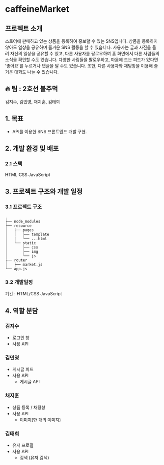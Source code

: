 # caffeineMarket

## **프로젝트 소개**

스토어에 판매하고 있는 상품을 등록하여 홍보할 수 있는 SNS입니다.
상품을 등록하지 않아도 일상을 공유하며 즐거운 SNS 활동을 할 수 있습니다.
사용자는 글과 사진을 올려 자신의 일상을 공유할 수 있고,
다른 사용자를 팔로우하여 홈 화면에서 다른 사람들의 소식을 확인할 수도 있습니다.
다양한 사람들을 팔로우하고, 마음에 드는 피드가 있다면 '좋아요'를 누르거나 댓글을 달 수도 있습니다.
또한, 다른 사용자와 채팅창을 이용해 즐거운 대화도 나눌 수 있습니다.

## :fire: 팀 : 2호선 불주먹

김지수, 김민영, 채지훈, 김태희


## 1. 목표
- API를 이용한 SNS 프론트엔드 개발 구현.


## 2. 개발 환경 및 배포
### 2.1 스택

HTML
CSS
JavaScript

## 3. 프로젝트 구조와 개발 일정
### 3.1 프로젝트 구조
```
.
├── node_modules
├── resource
│   ├── pages
│   │   ├── template
│   |   └── ...html
│   └── static
│       ├── css
│       ├── img
│       └── js
├── router
│   ├── market.js
└── app.js
```

### 3.2 개발일정
기간 : 
HTML/CSS 
JavaScript 

## 4. 역할 분담

### 김지수
- 로그인 창
- 사용 API

### 김민영
- 게시글 피드
- 사용 API
   - 게시글 API
   
### 채지훈
- 상품 등록 / 채팅창
- 사용 API
  - 이미지(한 개의 이미지)
  
### 김태희
- 유저 프로필
- 사용 API
  - 검색 (유저 검색)
